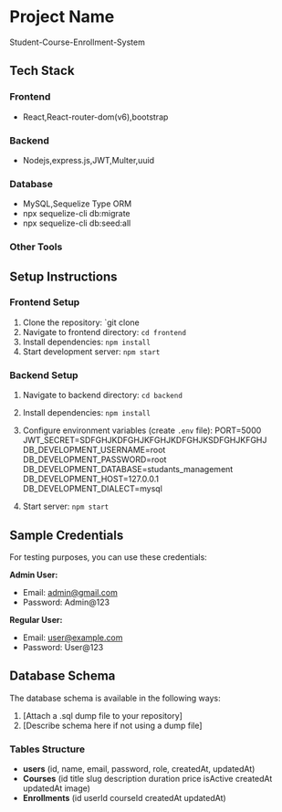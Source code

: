 # Project Name

Student-Course-Enrollment-System

## Tech Stack

### Frontend
-  React,React-router-dom(v6),bootstrap

### Backend
- Nodejs,express.js,JWT,Multer,uuid


### Database
- MySQL,Sequelize Type ORM
- npx sequelize-cli db:migrate
- npx sequelize-cli db:seed:all

### Other Tools

## Setup Instructions

### Frontend Setup
1. Clone the repository: `git clone 
2. Navigate to frontend directory: `cd frontend`
3. Install dependencies: `npm install`
4. Start development server: `npm start`

### Backend Setup
1. Navigate to backend directory: `cd backend`
2. Install dependencies: `npm install`
3. Configure environment variables (create `.env` file):
PORT=5000
JWT_SECRET=SDFGHJKDFGHJKFGHJKDFGHJKSDFGHJKFGHJ
DB_DEVELOPMENT_USERNAME=root
DB_DEVELOPMENT_PASSWORD=root
DB_DEVELOPMENT_DATABASE=studants_management
DB_DEVELOPMENT_HOST=127.0.0.1
DB_DEVELOPMENT_DIALECT=mysql

4. Start server: `npm start`

## Sample Credentials

For testing purposes, you can use these credentials:

**Admin User:**
- Email: admin@gmail.com
- Password: Admin@123

**Regular User:**
- Email: user@example.com
- Password: User@123

## Database Schema

The database schema is available in the following ways:
1. [Attach a .sql dump file to your repository]
2. [Describe schema here if not using a dump file]

### Tables Structure
- **users** (id, name, email, password, role, createdAt, updatedAt)
- **Courses** (id title slug description duration price isActive createdAt updatedAt image)
- **Enrollments** (id userId courseId createdAt updatedAt)

